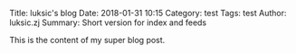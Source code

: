 Title: luksic's blog
Date: 2018-01-31 10:15
Category: test 
Tags: test
Author: luksic.zj
Summary: Short version for index and feeds

This is the content of my super blog post.
